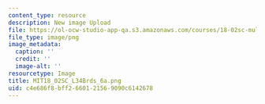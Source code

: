 ```yaml
---
content_type: resource
description: New image Upload
file: https://ol-ocw-studio-app-qa.s3.amazonaws.com/courses/18-02sc-multivariable-calculus-fall-2010/c4e686f8bff2660121569090c6142678_MIT18_02SC_L34Brds_6a.png
file_type: image/png
image_metadata:
  caption: ''
  credit: ''
  image-alt: ''
resourcetype: Image
title: MIT18_02SC_L34Brds_6a.png
uid: c4e686f8-bff2-6601-2156-9090c6142678
---
```

